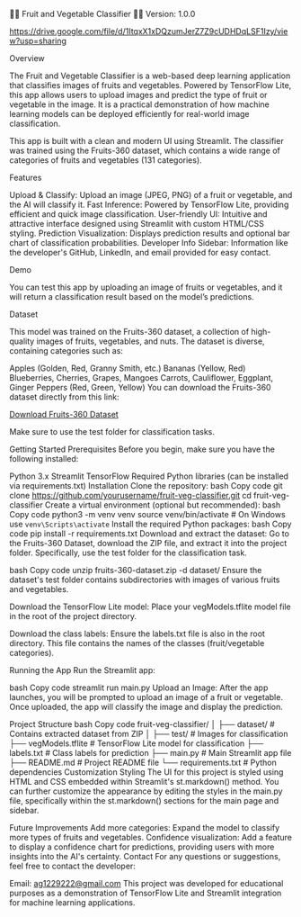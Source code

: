 🍎🍉 Fruit and Vegetable Classifier 🍇🥕
Version: 1.0.0

https://drive.google.com/file/d/1ItqxX1xDQzumJerZ7Z9cUDHDqLSF1Izy/view?usp=sharing


Overview

The Fruit and Vegetable Classifier is a web-based deep learning application that classifies images of fruits and vegetables. Powered by TensorFlow Lite, this app allows users to upload images and predict the type of fruit or vegetable in the image. It is a practical demonstration of how machine learning models can be deployed efficiently for real-world image classification.

This app is built with a clean and modern UI using Streamlit. The classifier was trained using the Fruits-360 dataset, which contains a wide range of categories of fruits and vegetables (131 categories).


Features

Upload & Classify: Upload an image (JPEG, PNG) of a fruit or vegetable, and the AI will classify it.
Fast Inference: Powered by TensorFlow Lite, providing efficient and quick image classification.
User-friendly UI: Intuitive and attractive interface designed using Streamlit with custom HTML/CSS styling.
Prediction Visualization: Displays prediction results and optional bar chart of classification probabilities.
Developer Info Sidebar: Information like the developer's GitHub, LinkedIn, and email provided for easy contact.


Demo

You can test this app by uploading an image of fruits or vegetables, and it will return a classification result based on the model’s predictions.


Dataset

This model was trained on the Fruits-360 dataset, a collection of high-quality images of fruits, vegetables, and nuts. The dataset is diverse, containing categories such as:

Apples (Golden, Red, Granny Smith, etc.)
Bananas (Yellow, Red)
Blueberries, Cherries, Grapes, Mangoes
Carrots, Cauliflower, Eggplant, Ginger
Peppers (Red, Green, Yellow)
You can download the Fruits-360 dataset directly from this link:

[Download Fruits-360 Dataset](https://github.com/Horea94/Fruit-Images-Dataset)

Make sure to use the test folder for classification tasks.

Getting Started
Prerequisites
Before you begin, make sure you have the following installed:

Python 3.x
Streamlit
TensorFlow
Required Python libraries (can be installed via requirements.txt)
Installation
Clone the repository:
bash
Copy code
git clone https://github.com/yourusername/fruit-veg-classifier.git
cd fruit-veg-classifier
Create a virtual environment (optional but recommended):
bash
Copy code
python3 -m venv venv
source venv/bin/activate  # On Windows use `venv\Scripts\activate`
Install the required Python packages:
bash
Copy code
pip install -r requirements.txt
Download and extract the dataset:
Go to the Fruits-360 Dataset, download the ZIP file, and extract it into the project folder. Specifically, use the test folder for the classification task.

bash
Copy code
unzip fruits-360-dataset.zip -d dataset/
Ensure the dataset's test folder contains subdirectories with images of various fruits and vegetables.

Download the TensorFlow Lite model:
Place your vegModels.tflite model file in the root of the project directory.

Download the class labels:
Ensure the labels.txt file is also in the root directory. This file contains the names of the classes (fruit/vegetable categories).

Running the App
Run the Streamlit app:

bash
Copy code
streamlit run main.py
Upload an Image:
After the app launches, you will be prompted to upload an image of a fruit or vegetable. Once uploaded, the app will classify the image and display the prediction.

Project Structure
bash
Copy code
fruit-veg-classifier/
│
├── dataset/               # Contains extracted dataset from ZIP
│   ├── test/              # Images for classification
├── vegModels.tflite       # TensorFlow Lite model for classification
├── labels.txt             # Class labels for prediction
├── main.py                # Main Streamlit app file
├── README.md              # Project README file
└── requirements.txt       # Python dependencies
Customization
Styling
The UI for this project is styled using HTML and CSS embedded within Streamlit's st.markdown() method. You can further customize the appearance by editing the styles in the main.py file, specifically within the st.markdown() sections for the main page and sidebar.

Future Improvements
Add more categories: Expand the model to classify more types of fruits and vegetables.
Confidence visualization: Add a feature to display a confidence chart for predictions, providing users with more insights into the AI's certainty.
Contact
For any questions or suggestions, feel free to contact the developer:

Email: ag1229222@gmail.com
This project was developed for educational purposes as a demonstration of TensorFlow Lite and Streamlit integration for machine learning applications.
